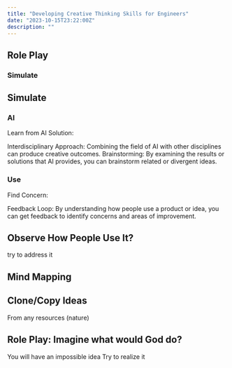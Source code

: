 ```yaml
---
title: "Developing Creative Thinking Skills for Engineers"
date: "2023-10-15T23:22:00Z"
description: ""
---
```


## Role Play

### Simulate

## Simulate

### AI

Learn from AI Solution:

Interdisciplinary Approach: Combining the field of AI with other disciplines can produce creative outcomes.
Brainstorming: By examining the results or solutions that AI provides, you can brainstorm related or divergent ideas.

### Use

Find Concern:

Feedback Loop: By understanding how people use a product or idea, you can get feedback to identify concerns and areas of improvement.

## Observe How People Use It?

try to address it

## Mind Mapping

## Clone/Copy Ideas

From any resources (nature)

## Role Play: Imagine what would God do?

You will have an impossible idea
Try to realize it
